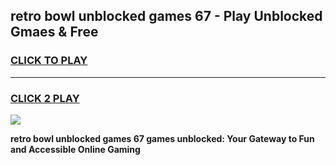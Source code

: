 
## retro bowl unblocked games 67 - Play Unblocked Gmaes & Free
<h3>
<a href="https://premium.freeplayer.one?title=retro_bowl_unblocked_games_67&ref=20F">CLICK TO PLAY</a></h3>
<hr>

<h3>
<a href="https://premium.freeplayer.one?title=retro_bowl_unblocked_games_67&ref=20F">CLICK 2 PLAY</a>
  
</h3>

<a href="https://premium.freeplayer.one?title=retro_bowl_unblocked_games_67&ref=20F/"><img src="https://clearcache.store/games.png"></a>


**retro bowl unblocked games 67 games unblocked: Your Gateway to Fun and Accessible Online Gaming**
